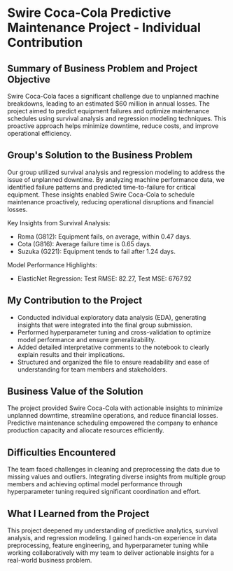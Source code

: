 
# Swire Coca-Cola Predictive Maintenance Project - Individual Contribution

## Summary of Business Problem and Project Objective
Swire Coca-Cola faces a significant challenge due to unplanned machine breakdowns, leading to an estimated $60 million in annual losses. The project aimed to predict equipment failures and optimize maintenance schedules using survival analysis and regression modeling techniques. This proactive approach helps minimize downtime, reduce costs, and improve operational efficiency.

## Group's Solution to the Business Problem
Our group utilized survival analysis and regression modeling to address the issue of unplanned downtime. By analyzing machine performance data, we identified failure patterns and predicted time-to-failure for critical equipment. These insights enabled Swire Coca-Cola to schedule maintenance proactively, reducing operational disruptions and financial losses.

Key Insights from Survival Analysis:
- Roma (G812): Equipment fails, on average, within 0.47 days.
- Cota (G816): Average failure time is 0.65 days.
- Suzuka (G221): Equipment tends to fail after 1.24 days.

Model Performance Highlights:
- ElasticNet Regression: Test RMSE: 82.27, Test MSE: 6767.92

## My Contribution to the Project
- Conducted individual exploratory data analysis (EDA), generating insights that were integrated into the final group submission.
- Performed hyperparameter tuning and cross-validation to optimize model performance and ensure generalizability.
- Added detailed interpretative comments to the notebook to clearly explain results and their implications.
- Structured and organized the file to ensure readability and ease of understanding for team members and stakeholders.

## Business Value of the Solution
The project provided Swire Coca-Cola with actionable insights to minimize unplanned downtime, streamline operations, and reduce financial losses. Predictive maintenance scheduling empowered the company to enhance production capacity and allocate resources efficiently.

## Difficulties Encountered
The team faced challenges in cleaning and preprocessing the data due to missing values and outliers. Integrating diverse insights from multiple group members and achieving optimal model performance through hyperparameter tuning required significant coordination and effort.

## What I Learned from the Project
This project deepened my understanding of predictive analytics, survival analysis, and regression modeling. I gained hands-on experience in data preprocessing, feature engineering, and hyperparameter tuning while working collaboratively with my team to deliver actionable insights for a real-world business problem.




